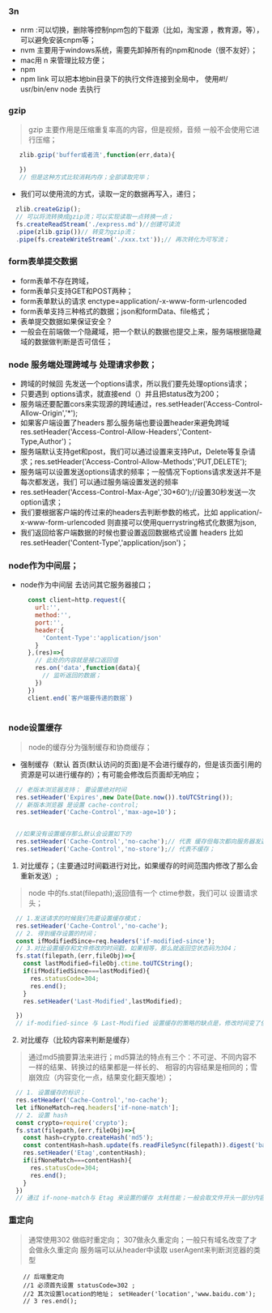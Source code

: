 ### 3n
- nrm :可以切换，删除等控制npm包的下载源（比如，淘宝源 ，教育源，等），可以避免安装cnpm等；
- nvm 主要用于windows系统，需要先卸掉所有的npm和node（很不友好）；
- mac用 n 来管理比较方便；
- npm
- npm link 可以把本地bin目录下的执行文件连接到全局中， 使用#!/ usr/bin/env node 去执行

### gzip 
> gzip 主要作用是压缩重复率高的内容，但是视频，音频 一般不会使用它进行压缩；
```javascript
   zlib.gzip('buffer或者流',function(err,data){
     
   })
   // 但是这种方式比较消耗内存；全部读取完毕；
```
- 我们可以使用流的方式，读取一定的数据再写入，递归；
```javascript
  zlib.createGzip();
  // 可以将流转换成gzip流；可以实现读取一点转换一点；
  fs.createReadStream('./express.md')//创建可读流
  .pipe(zlib.gzip())// 转变为gzip流；
  .pipe(fs.createWriteStream('./xxx.txt'));// 再次转化为可写流；
```
### form表单提交数据
- form表单不存在跨域，
- form表单只支持GET和POST两种；
- form表单默认的请求 enctype=application/-x-www-form-urlencoded
- form表单支持三种格式的数据；json和formData、file格式； 
- 表单提交数据如果保证安全？
- 一般会在前端做一个隐藏域，把一个默认的数据也提交上来，服务端根据隐藏域的数据做判断是否可信任；
  
### node 服务端处理跨域与 处理请求参数；
- 跨域的时候回 先发送一个options请求，所以我们要先处理options请求；
- 只要遇到 options请求，就直接end（）并且把status改为200；
- 服务端还要配置cors来实现源的跨域通过，res.setHeader('Access-Control-Allow-Origin','*');
- 如果客户端设置了headers 那么服务端也要设置header来避免跨域  res.setHeader('Access-Control-Allow-Headers','Content-Type,Author')；
- 服务端默认支持get和post，我们可以通过设置来支持Put，Delete等复杂请求；res.setHeader('Access-Control-Allow-Methods','PUT,DELETE');
- 服务端可以设置发送options请求的频率；一般情况下options请求发送并不是每次都发送，我们 可以通过服务端设置发送的频率
- res.setHeader('Access-Control-Max-Age','30*60');//设置30秒发送一次option请求；
- 我们要根据客户端的传过来的headers去判断参数的格式，比如 application/-x-www-form-urlencoded  则直接可以使用querrystring格式化数据为json, 
- 我们返回给客户端数据的时候也要设置返回数据格式设置 headers 比如  res.setHeader('Content-Type','application/json')；

### node作为中间层；
- node作为中间层 去访问其它服务器接口；
  ```javascript
    const client=http.request({
      url:'',
      method:'',
      port:'',
      header:{
        'Content-Type':'application/json'
      }
    },(res)=>{
      // 此处的内容就是接口返回值
      res.on('data',function(data){
        // 监听返回的数据；
      })
    })
    client.end(`客户端要传递的数据`)
    
  ```
### node设置缓存
> node的缓存分为强制缓存和协商缓存；
- 强制缓存（默认 首页(默认访问的页面)是不会进行缓存的，但是该页面引用的资源是可以进行缓存的）；有可能会修改后页面却无响应；
```javascript
  // 老版本浏览器支持； 要设置绝对时间
  res.setHeader('Expires',new Date(Date.now()).toUTCString());
  // 新版本浏览器 是设置 cache-control;
  res.setHeader('Cache-Control','max-age=10')；


  //如果没有设置缓存那么默认会设置如下的
  res.setHeader('Cache-Control','no-cache');// 代表 缓存但每次都向服务器发送请求；
  res.setHeader('Cache-Control','no-store');// 代表不缓存；
```
1. 对比缓存；（主要通过时间戳进行对比，如果缓存的时间范围内修改了那么会重新发送）;
> node 中的fs.stat(filepath);返回值有一个 ctime参数，我们可以 设置请求头；
```javascript
  // 1.发送请求的时候我们先要设置缓存模式；
  res.setHeader('Cache-Control','no-cache');
  // 2. 得到缓存设置的时间；
  const ifModifiedSince=req.headers('if-modified-since');
  // 3.对比设置缓存和文件修改的时间戳，如果相等，那么就返回空状态码为304；
  fs.stat(filepath,(err,fileObj)=>{
    const lastModified=fileObj.ctime.toUTCString();
    if(ifModifiedSince===lastModified){
      res.statusCode=304;
      res.end();
    }
    res.setHeader('Last-Modified',lastModified); 

  })
  // if-modified-since 与 Last-Modified 设置缓存的策略的缺点是，修改时间变了但是内容没有变化，同样会不缓存； 

```
2. 对比缓存（比较内容来判断是缓存）
> 通过md5摘要算法来进行；md5算法的特点有三个：不可逆、不同内容不一样的结果、转换过的结果都是一样长的、 相容的内容结果是相同的；雪崩效应（内容变化一点，结果变化翻天腹地）；
```javascript
  // 1. 设置缓存的标识；
  res.setHeader('Cache-Control','no-cache');
  let ifNoneMatch=req.headers['if-none-match'];
  // 2. 设置 hash
  const crypto=require('crypto'); 
  fs.stat(filepath,(err,fileObj)=>{
    const hash=crypto.createHash('md5');
    const contentHash=hash.update(fs.readFileSync(filepath)).digest('base64');
    res.setHeader('Etag',contentHash);
    if(ifNoneMatch===contentHash){
      res.statusCode=304;
      res.end();
    }
  })
  // 通过 if-none-match与 Etag 来设置的缓存 太耗性能；一般会取文件开头一部分内容加上 文件的大小来做； 
```

### 重定向
> 通常使用302 做临时重定向； 307做永久重定向；一般只有域名改变了才会做永久重定向
> 服务端可以从header中读取 userAgent来判断浏览器的类型
```ecmascript 6
    // 后端重定向 
    //1 必须首先设置 statusCode=302 ; 
    //2 其次设置location的地址； setHeader('location','www.baidu.com');
    // 3 res.end();
    
```

